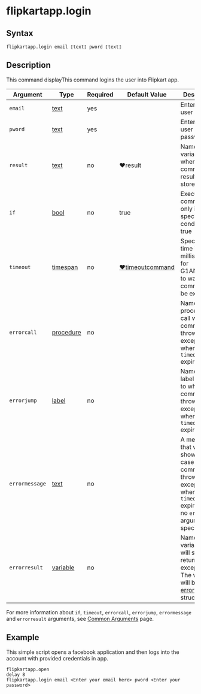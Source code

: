 # flipkartapp.login

## Syntax

```G1ANT
flipkartapp.login email ⟦text⟧ pword ⟦text⟧
```

## Description

This command displayThis command logins the user into Flipkart app.

| Argument | Type | Required | Default Value | Description |
| -------- | ---- | -------- | ------------- | ----------- |
| `email` | [text](https://manual.g1ant.com/link/G1ANT.Language/G1ANT.Language/Structures/TextStructure.md)     |yes       |                                                             |Enter the user email           |
| `pword` | [text](https://manual.g1ant.com/link/G1ANT.Language/G1ANT.Language/Structures/TextStructure.md)     |yes       |                                                             |Enter the user password        ||  `result`       | [text]  |no   | ♥result   |Name of a variable where the command's result will be stored |
|  `result`  | [text](https://manual.g1ant.com/link/G1ANT.Language/G1ANT.Language/Structures/TextStructure.md)  |no   | ♥result   |Name of a variable where the command's result will be stored |
| `if`  | [bool](https://manual.g1ant.com/link/G1ANT.Language/G1ANT.Language/Structures/BooleanStructure.md) | no       | true                                                        | Executes the command only if a specified condition is true   |
| `timeout` | [timespan](https://manual.g1ant.com/link/G1ANT.Language/G1ANT.Language/Structures/TimeSpanStructure.md) | no       | [♥timeoutcommand](https://manual.g1ant.com/link/G1ANT.Language/G1ANT.Addon.Core/Variables/TimeoutCommandVariable.md) | Specifies time in milliseconds for G1ANT.Robot to wait for the command to be executed |
| `errorcall`| [procedure](https://manual.g1ant.com/link/G1ANT.Language/G1ANT.Language/Structures/ProcedureStructure.md) | no       |                                                             | Name of a procedure to call when the command throws an exception or when a given `timeout` expires |
| `errorjump`| [label](https://manual.g1ant.com/link/G1ANT.Language/G1ANT.Language/Structures/LabelStructure.md) | no       |                                                             | Name of the label to jump to when the command throws an exception or when a given `timeout` expires |
| `errormessage` | [text](https://manual.g1ant.com/link/G1ANT.Language/G1ANT.Language/Structures/TextStructure.md) | no       |                                                             | A message that will be shown in case the command throws an exception or when a given `timeout` expires, and no `errorjump` argument is specified |
| `errorresult`  | [variable](https://manual.g1ant.com/link/G1ANT.Language/G1ANT.Language/Structures/VariableStructure.md) | no       |                                                             | Name of a variable that will store the returned exception. The variable will be of [error](https://manual.g1ant.com/link/G1ANT.Language/G1ANT.Language/Structures/ErrorStructure.md) structure  |

For more information about `if`, `timeout`, `errorcall`, `errorjump`, `errormessage` and `errorresult` arguments, see [Common Arguments](https://manual.g1ant.com/link/G1ANT.Manual/appendices/common-arguments.md) page.

## Example

This simple script opens a facebook application and then logs into the account with provided credentials in app.

```G1ANT
flipkartapp.open
delay 8
flipkartapp.login email <Enter your email here> pword <Enter your password>
```
